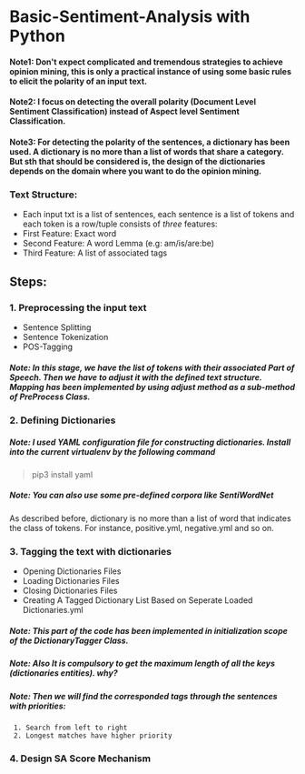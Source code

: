 # Basic-Sentiment-Analysis with Python
#### Note1: Don't expect complicated and tremendous strategies to achieve opinion mining, this is only a practical instance of using some basic rules to elicit the polarity of an input text.
#### Note2: I focus on detecting the overall polarity (Document Level Sentiment Classification) instead of Aspect level Sentiment Classification.
#### Note3: For detecting the polarity of the sentences, a dictionary has been used. A dictionary is no more than a list of words that share a category. But sth that should be considered is, the design of the dictionaries depends on the domain where you want to do the opinion mining.
### Text Structure:
*   Each input txt is a list of sentences, each sentence is a list of tokens and each token is a row/tuple consists of <i>three</i> features:
   *   First Feature: Exact word
   *   Second Feature: A word Lemma (e.g: am/is/are:be)
   *   Third Feature: A list of associated tags
## Steps:
### 1. Preprocessing the input text
*   Sentence Splitting
*   Sentence Tokenization
*   POS-Tagging
##### Note: In this stage, we have the list of tokens with their associated Part of Speech. Then we have to adjust it with the defined <i>text structure</i>. Mapping has been implemented by using <i>adjust</i> method as a sub-method of <i>PreProcess</i> Class.
### 2. Defining Dictionaries 
##### Note: I used YAML configuration file for constructing dictionaries. Install into the current virtualenv by the following command<br>
> pip3 install yaml
##### Note: You can also use some pre-defined corpora like <i>SentiWordNet</i>
As described before, dictionary is no more than a list of word that indicates the class of tokens. For instance, positive.yml, negative.yml and so on. 

### 3. Tagging the text with dictionaries
*   Opening Dictionaries Files
*   Loading Dictionaries Files
*   Closing Dictionaries Files
*   Creating A Tagged Dictionary List Based on Seperate Loaded Dictionaries.yml
##### Note: This part of the code has been implemented in initialization scope of the <i>DictionaryTagger</i> Class.
##### Note: Also It is compulsory to get the maximum length of all the keys (dictionaries entities). why?
##### Note: Then we will find the corresponded tags through the sentences with priorities:
     1. Search from left to right
     2. Longest matches have higher priority

### 4. Design SA Score Mechanism
